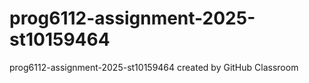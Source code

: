 # prog6112-assignment-2025-st10159464
prog6112-assignment-2025-st10159464 created by GitHub Classroom
